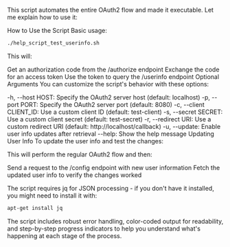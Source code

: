 This script automates the entire OAuth2 flow and made it executable. Let me explain how to use it:

How to Use the Script
Basic usage:

```bash
./help_script_test_userinfo.sh
```

This will:

Get an authorization code from the /authorize endpoint
Exchange the code for an access token
Use the token to query the /userinfo endpoint
Optional Arguments
You can customize the script's behavior with these options:

-h, --host HOST: Specify the OAuth2 server host (default: localhost)
-p, --port PORT: Specify the OAuth2 server port (default: 8080)
-c, --client CLIENT_ID: Use a custom client ID (default: test-client)
-s, --secret SECRET: Use a custom client secret (default: test-secret)
-r, --redirect URI: Use a custom redirect URI (default:  http://localhost/callback)
-u, --update: Enable user info updates after retrieval
--help: Show the help message
Updating User Info
To update the user info and test the changes:

This will perform the regular OAuth2 flow and then:

Send a request to the /config endpoint with new user information
Fetch the updated user info to verify the changes worked

The script requires jq for JSON processing - if you don't have it installed, you might need to install it with:

```bash
apt-get install jq
```

The script includes robust error handling, color-coded output for readability, and step-by-step progress indicators to help you understand what's happening at each stage of the process.